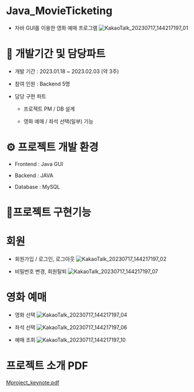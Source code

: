# Java_MovieTicketing
* 자바 GUI를 이용한 영화 예매 프로그램
![KakaoTalk_20230717_144217197_01](https://github.com/jooro122/Java_MovieTicketing/assets/121988218/653de923-56de-4831-a5d5-ac9285575353)

# 🧐 개발기간 및 담당파트
* 개발 기간 : 2023.01.18 ~ 2023.02.03 (약 3주)

* 참여 인원 : Backend 5명

* 담당 구현 파트

  * 프로젝트 PM / DB 설계

  * 영화 예매 / 좌석 선택(일부) 기능
 
# ⚙️ 프로젝트 개발 환경
* Frontend : Java GUI

* Backend : JAVA

* Database : MySQL

# 📜프로젝트 구현기능
# 회원

* 회원가입 / 로그인, 로그아웃
  ![KakaoTalk_20230717_144217197_02](https://github.com/jooro122/Java_MovieTicketing/assets/121988218/0aa594e5-9f18-41b0-9085-5ab95b257767)

* 비밀번호 변경, 회원탈퇴
  ![KakaoTalk_20230717_144217197_07](https://github.com/jooro122/Java_MovieTicketing/assets/121988218/5ec94712-ce05-4066-af83-0f5ced1769f3)

# 영화 예매

* 영화 선택
![KakaoTalk_20230717_144217197_04](https://github.com/jooro122/Java_MovieTicketing/assets/121988218/a77dd1bd-1c13-4a58-ae33-d8785cdb562d)

* 좌석 선택
![KakaoTalk_20230717_144217197_06](https://github.com/jooro122/Java_MovieTicketing/assets/121988218/19f3b93e-706d-4f5b-9928-8fea16f23164)

* 예매 조회
![KakaoTalk_20230717_144217197_10](https://github.com/jooro122/Java_MovieTicketing/assets/121988218/33456309-2f2b-45a4-b6ca-a15d89b67864)


# 프로젝트 소개 PDF
[Mproject_keynote.pdf](https://github.com/jooro122/Java_MovieTicketing/files/12066500/Mproject_keynote.pdf)
